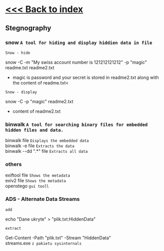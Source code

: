 # [<<< Back to index](../CEH_index.md)
## Stegnography

### snow `A tool for hiding and display hiddien data in file`

`Snow - hide`

snow -C -m "My swiss account number is 121212121212" -p "magic" readme.txt readme2.txt
- magic is password and your secret is stored in readme2.txt along with the content of readme.txt<

`Snow - display`

snow -C -p "magic" readme2.txt
- content of readme2.txt

### binwalk `A tool for searching binary files for embedded hidden files and data.`

binwalk file `Displays the embedded data`\
binwalk -e file `Extracts the data`\
binwalk --dd ".*" file `Extracts all data`


### others

exiftool file `Shows the metadata`\
exiv2 file `Shows the metadata`\
openstego `gui tool`\

### ADS - Alternate Data Streams

`add`

echo "Dane ukryte" > "plik.txt:HiddenData"

`extract`

Get-Content -Path "plik.txt" -Stream "HiddenData"\
streams.exe `z pakietu sysinternals`
